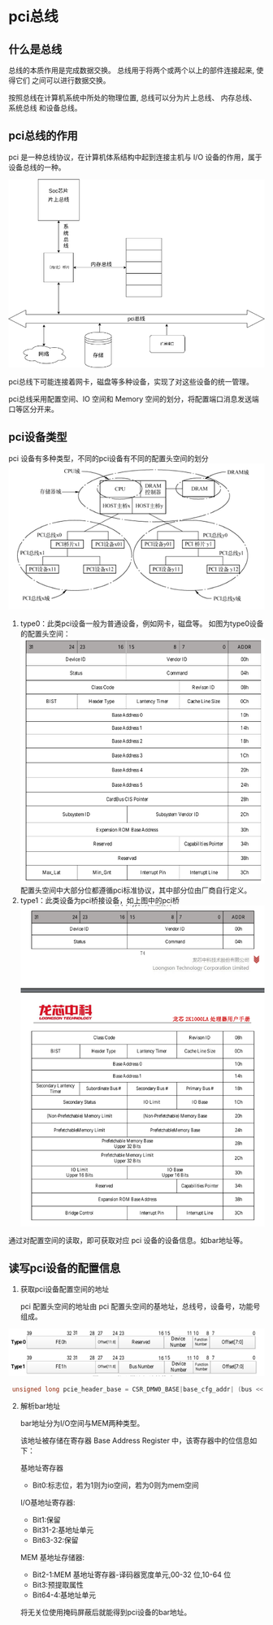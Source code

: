 # pci总线

## 什么是总线

总线的本质作用是完成数据交换。 总线用于将两个或两个以上的部件连接起来, 使得它们
之间可以进行数据交换。

按照总线在计算机系统中所处的物理位置, 总线可以分为片上总线、 内存总线、 系统总线
和设备总线。

## pci总线的作用

pci 是一种总线协议，在计算机体系结构中起到连接主机与 I/O 设备的作用，属于设备总线的一种。

![Alt text](../image/总线结构.png)

pci总线下可能连接着网卡，磁盘等多种设备，实现了对这些设备的统一管理。

pci总线采用配置空间、IO 空间和 Memory 空间的划分，将配置端口消息发送端口等区分开来。

## pci设备类型

pci 设备有多种类型，不同的pci设备有不同的配置头空间的划分
![Alt text](../image/2024-06-19_16-07.png)

1. type0：此类pci设备一般为普通设备，例如网卡，磁盘等。
   如图为type0设备的配置头空间：
   ![Alt text](../image/2024-06-19_16-12.png)
   配置头空间中大部分位都遵循pci标准协议，其中部分位由厂商自行定义。
2. type1：此类设备为pci桥接设备，如上图中的pci桥
   ![Alt text](../image/2024-06-19_16-15.png)

通过对配置空间的读取，即可获取对应 pci 设备的设备信息。如bar地址等。

## 读写pci设备的配置信息

1. 获取pci设备配置空间的地址

   pci 配置头空间的地址由 pci 配置头空间的基地址，总线号，设备号，功能号组成。

![Alt text](../image/2024-06-19_16-26.png)

```c
 unsigned long pcie_header_base = CSR_DMW0_BASE|base_cfg_addr| (bus << 16) | (device << 11)| (function<<8);
```

2. 解析bar地址

   bar地址分为I/O空间与MEM两种类型。

   该地址被存储在寄存器 Base Address Register 中，该寄存器中的位信息如下：

   基地址寄存器

   * Bit0:标志位，若为1则为io空间，若为0则为mem空间

   I/O基地址寄存器:

   * Bit1:保留
   * Bit31-2:基地址单元
   * Bit63-32:保留

   MEM 基地址存储器:

   * Bit2-1:MEM 基地址寄存器-译码器宽度单元,00-32 位,10-64 位
   * Bit3:预提取属性
   * Bit64-4:基地址单元

   将无关位使用掩码屏蔽后就能得到pci设备的bar地址。